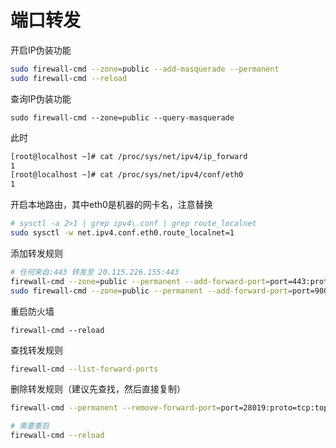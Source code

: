# 端口转发

开启IP伪装功能

```bash
sudo firewall-cmd --zone=public --add-masquerade --permanent
sudo firewall-cmd --reload
```

查询IP伪装功能

```纯文本
sudo firewall-cmd --zone=public --query-masquerade
```

此时

```bash
[root@localhost ~]# cat /proc/sys/net/ipv4/ip_forward
1
[root@localhost ~]# cat /proc/sys/net/ipv4/conf/eth0
1
```

开启本地路由，其中eth0是机器的网卡名，注意替换

```bash
# sysctl -a 2>1 | grep ipv4\.conf | grep route_localnet
sudo sysctl -w net.ipv4.conf.eth0.route_localnet=1
```

添加转发规则

```bash
# 任何来自:443 转发至 20.115.226.155:443
firewall-cmd --zone=public --permanent --add-forward-port=port=443:proto=tcp:toport=443:toaddr=170.106.183.135
sudo firewall-cmd --zone=public --permanent --add-forward-port=port=9002:proto=tcp:toport=9001:toaddr=127.0.0.1

```

重启防火墙

```纯文本
firewall-cmd --reload
```

查找转发规则

```bash
firewall-cmd --list-forward-ports
```

删除转发规则（建议先查找，然后直接复制）

```bash
firewall-cmd --permanent --remove-forward-port=port=28019:proto=tcp:toport=28018:toaddr=20.115.226.155

# 需要重启
firewall-cmd --reload
```
